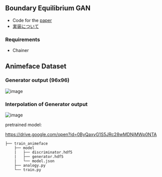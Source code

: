 ## Boundary Equilibrium GAN

- Code for the [paper](https://arxiv.org/abs/1703.10717)
- [実装について](http://musyoku.github.io/2017/04/16/Boundary-Equilibrium-Generative-Adversarial-Networks/)

### Requirements

- Chainer

## Animeface Dataset

### Generator output (96x96)

![image](https://github.com/musyoku/musyoku.github.io/blob/master/images/post/2017-04-16/gen_output.png?raw=true)

### Interpolation of Generator output

![image](https://github.com/musyoku/musyoku.github.io/blob/master/images/post/2017-04-16/analogy.png?raw=true)

pretrained model:

https://drive.google.com/open?id=0ByQaxyG1S5JRc28wMDNjMWp0NTA

```
├── train_animeface
    ├── model
    |   ├── discriminator.hdf5
    |   ├── generator.hdf5
    |   └── model.json
    ├── analogy.py
    └── train.py
```